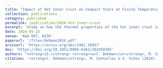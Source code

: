 ```yaml
---
title: "Impact of Hot Inner Crust on Compact Stars at Finite Temperature"
collection: publications
category: published
permalink: /publication/2024-hot-inner-crust
excerpt: 'Study on how the thermal properties of the hot inner crust influence the structure of compact stars at finite temperature.'
date: 2024-05-15
venue: 'A&A 687, A236'
paperurl: '/files/dehman2024.pdf'
arxivurl: 'https://arxiv.org/abs/2401.16957'
doi: 'https://doi.org/10.1051/0004-6361/202450305'
authors: "<strong>15.</strong> <strong><u>C. Dehman</u></strong>, M. Centelles, X. Viñas"
citation: '<strong>C. Dehman</strong>, M. Centelles & X. Viñas (2024). <small><strong>Impact of Hot Inner Crust on Compact Stars at Finite Temperature</strong></small>. <em>A&A <b>687</b>, A236</em>. (<a href="https://arxiv.org/abs/2401.16957">arXiv</a>, <a href="https://ui.adsabs.harvard.edu/abs/2024arXiv240116957D/abstract">ADS</a>, <a href="https://doi.org/10.1051/0004-6361/202450305">DOI</a>)'
---
```

